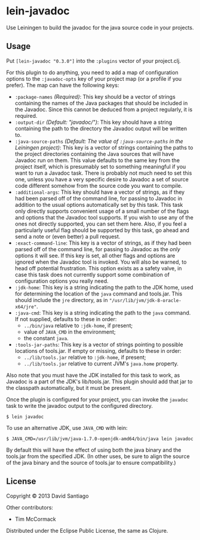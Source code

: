 # lein-javadoc

Use Leiningen to build the javadoc for the java source code in your projects.

## Usage

Put `[lein-javadoc "0.3.0"]` into the `:plugins` vector of your project.clj.

For this plugin to do anything, you need to add a map of configuration
options to the `:javadoc-opts` key of your project map (or a profile
if you prefer). The map can have the following keys:

- `:package-names` *(Required)*: This key should be a vector of
  strings containing the names of the Java packages that should be
  included in the Javadoc. Since this cannot be deduced from a project
  regularly, it is required.
- `:output-dir` *(Default: "javadoc/")*: This key should have a string
  containing the path to the directory the Javadoc output will be
  written to.
- `:java-source-paths` *(Default: The value of `:java-source-paths` in
  the Leiningen project)*: This key is a vector of strings containing
  the paths to the project directories containing the Java sources
  that will have Javadoc run on them. This value defaults to the same
  key from the project itself, which is presumably set to something
  meaningful if you want to run a Javadoc task. There is probably not
  much need to set this one, unless you have a very specific desire to
  Javadoc a set of source code different somehow from the source code
  you want to compile.
- `:additional-args`: This key should have a vector of strings, as if
  they had been parsed off of the command line, for passing to Javadoc
  in addition to the usual options automatically set by this
  task. This task only directly supports convenient usage of a small
  number of the flags and options that the Javadoc tool supports. If
  you wish to use any of the ones not directly supported, you can set
  them here. Also, if you feel a particularly useful flag should be
  supported by this task, go ahead and send a note or (even better) a
  pull request.
- `:exact-command-line`: This key is a vector of strings, as if they
  had been parsed off of the command line, for passing to Javadoc as
  the *only* options it will see. If this key is set, all other flags
  and options are ignored when the Javadoc tool is invoked. You will
  also be warned, to head off potential frustration. This option
  exists as a safety valve, in case this task does not currently
  support some combination of configuration options you really need.
- `:jdk-home`: This key is a string indicating the path to the JDK
  home, used for determining the location of the `java` command and
  tools.jar. This should include the `jre` directory, as in
  `"/usr/lib/jvm/jdk-8-oracle-x64/jre"`.
- `:java-cmd`: This key is a string indicating the path to the `java`
  command. If not supplied, defaults to these in order:
    - `../bin/java` relative to `:jdk-home`, if present;
    - value of `JAVA_CMD` in the environment;
    - the constant `java`.
- `:tools-jar-paths`: This key is a vector of strings pointing to
  possible locations of tools.jar. If empty or missing, defaults to
  these in order:
    - `../lib/tools.jar` relative to `:jdk-home`, if present;
    - `../lib/tools.jar` relative to current JVM's `java.home`
      property.

Also note that you must have the JDK installed for this task to work,
as Javadoc is a part of the JDK's lib/tools.jar. This plugin should
add that jar to the classpath automatically, but it must be present.

Once the plugin is configured for your project, you can invoke the
`javadoc` task to write the javadoc output to the configured
directory.

    $ lein javadoc

To use an alternative JDK, use `JAVA_CMD` with lein:

    $ JAVA_CMD=/usr/lib/jvm/java-1.7.0-openjdk-amd64/bin/java lein javadoc

By default this will have the effect of using both the java binary and
the tools.jar from the specified JDK. (In other uses, be sure to align
the source of the java binary and the source of tools.jar to ensure
compatibility.)

## License

Copyright © 2013 David Santiago

Other contributors:

- Tim McCormack

Distributed under the Eclipse Public License, the same as Clojure.
